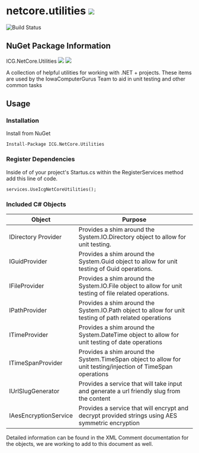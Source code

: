 # netcore.utilities ![](https://img.shields.io/github/license/iowacomputergurus/netcore.utilities.svg)

![Build Status](https://github.com/IowaComputerGurus/netcore.utilities/actions/workflows/ci-build.yml/badge.svg)

## NuGet Package Information
ICG.NetCore.Utilities ![](https://img.shields.io/nuget/v/icg.netcore.utilities.svg) ![](https://img.shields.io/nuget/dt/icg.netcore.utilities.svg)


A collection of helpful utilities for working with .NET + projects.  These items are used by the IowaComputerGurus Team to aid in unit testing and other common tasks

## Usage

### Installation

Install from NuGet

```
Install-Package ICG.NetCore.Utilities
```

### Register Dependencies

Inside of of your project's Startus.cs within the RegisterServices method add this line of code.

```
services.UseIcgNetCoreUtilities();
```

### Included C# Objects

| Object | Purpose |
| ---- | --- |
| IDirectory Provider | Provides a shim around the System.IO.Directory object to allow for unit testing. |
| IGuidProvider | Provides a shim around the System.Guid object to allow for unit testing of Guid operations.  |
| IFileProvider | Provides a shim around the System.IO.File object to allow for unit testing of file related operations. |
| IPathProvider | Provides a shim around the System.IO.Path object to allow for unit testing of path related operations | 
| ITimeProvider | Provides a shim around the System.DateTime object to allow for unit testing of date operations |
| ITimeSpanProvider | Provides a shim around the System.TimeSpan object to allow for unit testing/injection of TimeSpan operations |
| IUrlSlugGenerator | Provides a service that will take input and generate a url friendly slug from the content |
| IAesEncryptionService | Provides a service that will encrypt and decrypt provided strings using AES symmetric encryption |

Detailed information can be found in the XML Comment documentation for the objects, we are working to add to this document as well.

